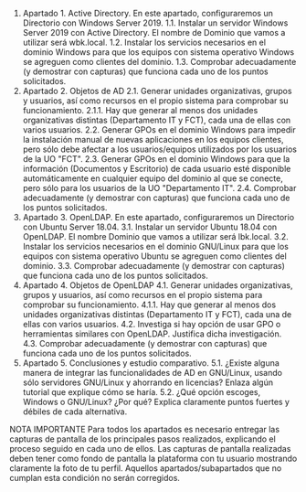 1.	Apartado 1. Active Directory. En este apartado, configuraremos un Directorio con Windows Server 2019.
1.1.	Instalar un servidor Windows Server 2019 con Active Directory. El nombre de Dominio que vamos a utilizar será wbk.local.
1.2.	Instalar los servicios necesarios en el dominio Windows para que los equipos con sistema operativo Windows se agreguen como clientes del dominio.
1.3.	Comprobar adecuadamente (y demostrar con capturas) que funciona cada uno de los puntos solicitados.
2.	Apartado 2. Objetos de AD
2.1.	Generar unidades organizativas, grupos y usuarios, así como recursos en el propio sistema para comprobar su funcionamiento.
2.1.1.	Hay que generar al menos dos unidades organizativas distintas (Departamento IT y FCT), cada una de ellas con varios usuarios.
2.2.	Generar GPOs en el dominio Windows para impedir la instalación manual de nuevas aplicaciones en los equipos clientes, pero sólo debe afectar a los usuarios/equipos utilizados por los usuarios de la UO  "FCT".
2.3.	Generar GPOs en el dominio Windows para que la información (Documentos y Escritorio) de cada usuario esté disponible automáticamente en cualquier equipo del dominio al que se conecte, pero sólo para los usuarios de la UO "Departamento IT".
2.4.	Comprobar adecuadamente (y demostrar con capturas) que funciona cada uno de los puntos solicitados.
3.	Apartado 3. OpenLDAP. En este apartado, configuraremos un Directorio con Ubuntu Server 18.04.
3.1.	Instalar un servidor Ubuntu 18.04 con OpenLDAP. El nombre Dominio que vamos a utilizar será lbk.local.
3.2.	Instalar los servicios necesarios en el dominio GNU/Linux para que los equipos con sistema operativo Ubuntu se agreguen como clientes del dominio.
3.3.	Comprobar adecuadamente (y demostrar con capturas) que funciona cada uno de los puntos solicitados.
4.	Apartado 4. Objetos de OpenLDAP
4.1.	Generar unidades organizativas, grupos y usuarios, así como recursos en el propio sistema para comprobar su funcionamiento.
4.1.1.	Hay que generar al menos dos unidades organizativas distintas (Departamento IT y FCT), cada una de ellas con varios usuarios.
4.2.	Investiga si hay opción de usar GPO o herramientas similares con OpenLDAP. Justifica dicha investigación.
4.3.	Comprobar adecuadamente (y demostrar con capturas) que funciona cada uno de los puntos solicitados.
5.	Apartado 5. Conclusiones y estudio comparativo.
5.1.	¿Existe alguna manera de integrar las funcionalidades de AD en GNU/Linux, usando sólo servidores GNU/Linux y ahorrando en licencias? Enlaza algún tutorial que explique cómo se haría.
5.2.	¿Qué opción escoges, Windows o GNU/Linux? ¿Por qué? Explica claramente puntos fuertes y débiles de cada alternativa.


NOTA IMPORTANTE
Para todos los apartados es necesario entregar las capturas de pantalla de los principales pasos realizados, explicando el proceso seguido en cada uno de ellos. Las capturas de pantalla realizadas deben tener como fondo de pantalla la plataforma con tu usuario mostrando claramente la foto de tu perfil. Aquellos apartados/subapartados que no cumplan esta condición no serán corregidos.
